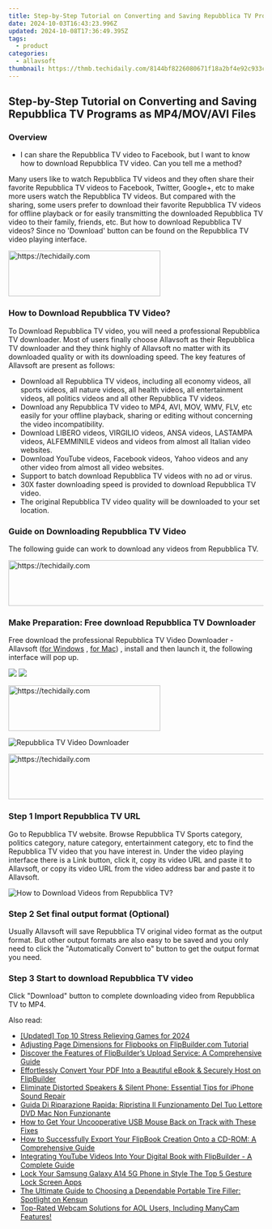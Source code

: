 ```yaml
---
title: Step-by-Step Tutorial on Converting and Saving Repubblica TV Programs as MP4/MOV/AVI Files
date: 2024-10-03T16:43:23.996Z
updated: 2024-10-08T17:36:49.395Z
tags:
  - product
categories:
  - allavsoft
thumbnail: https://thmb.techidaily.com/8144bf8226080671f18a2bf4e92c933c6cecfac8b57ae525149deda993c1369b.jpg
---
```


## Step-by-Step Tutorial on Converting and Saving Repubblica TV Programs as MP4/MOV/AVI Files

### Overview

* I can share the Repubblica TV video to Facebook, but I want to know how to download Repubblica TV video. Can you tell me a method?

Many users like to watch Repubblica TV videos and they often share their favorite Repubblica TV videos to Facebook, Twitter, Google+, etc to make more users watch the Repubblica TV videos. But compared with the sharing, some users prefer to download their favorite Repubblica TV videos for offline playback or for easily transmitting the downloaded Repubblica TV video to their family, friends, etc. But how to download Repubblica TV videos? Since no 'Download' button can be found on the Repubblica TV video playing interface.

<!-- affiliate ads begin -->
<a href="https://aligracehair.sjv.io/c/5597632/1886044/19272" target="_top" id="1886044">
  <img src="//a.impactradius-go.com/display-ad/19272-1886044" border="0" alt="https://techidaily.com" width="300" height="90"/>
</a>
<img height="0" width="0" src="https://aligracehair.sjv.io/i/5597632/1886044/19272" style="position:absolute;visibility:hidden;" border="0" />
<!-- affiliate ads end -->

### How to Download Repubblica TV Video?

To Download Repubblica TV video, you will need a professional Repubblica TV downloader. Most of users finally choose Allavsoft as their Repubblica TV downloader and they think highly of Allavsoft no matter with its downloaded quality or with its downloading speed. The key features of Allavsoft are present as follows:

* Download all Repubblica TV videos, including all economy videos, all sports videos, all nature videos, all health videos, all entertainment videos, all politics videos and all other Repubblica TV videos.
* Download any Repubblica TV video to MP4, AVI, MOV, WMV, FLV, etc easily for your offline playback, sharing or editing without concerning the video incompatibility.
* Download LIBERO videos, VIRGILIO videos, ANSA videos, LASTAMPA videos, ALFEMMINILE videos and videos from almost all Italian video websites.
* Download YouTube videos, Facebook videos, Yahoo videos and any other video from almost all video websites.
* Support to batch download Repubblica TV videos with no ad or virus.
* 30X faster downloading speed is provided to download Repubblica TV video.
* The original Repubblica TV video quality will be downloaded to your set location.

### Guide on Downloading Repubblica TV Video

The following guide can work to download any videos from Repubblica TV.

<!-- affiliate ads begin -->
<a href="https://aligracehair.sjv.io/c/5597632/2080347/19272" target="_top" id="2080347">
  <img src="//a.impactradius-go.com/display-ad/19272-2080347" border="0" alt="https://techidaily.com" width="728" height="90"/>
</a>
<img height="0" width="0" src="https://aligracehair.sjv.io/i/5597632/2080347/19272" style="position:absolute;visibility:hidden;" border="0" />
<!-- affiliate ads end -->

### Make Preparation: Free download Repubblica TV Downloader

Free download the professional Repubblica TV Video Downloader - Allavsoft ([for Windows](https://tools.techidaily.com/allavsoft/products/) , [for Mac](https://tools.techidaily.com/allavsoft/products/)) , install and then launch it, the following interface will pop up.

[![](https://www.allavsoft.com/how-to/../images/how-to/free-download-win.jpg)](https://tools.techidaily.com/allavsoft/products/) [![](https://www.allavsoft.com/how-to/../images/how-to/free-download-mac.jpg)](https://tools.techidaily.com/allavsoft/products/)

<!-- affiliate ads begin -->
<a href="https://aligracehair.sjv.io/c/5597632/1972679/19272" target="_top" id="1972679">
  <img src="//a.impactradius-go.com/display-ad/19272-1972679" border="0" alt="https://techidaily.com" width="300" height="90"/>
</a>
<img height="0" width="0" src="https://aligracehair.sjv.io/i/5597632/1972679/19272" style="position:absolute;visibility:hidden;" border="0" />
<!-- affiliate ads end -->

![Repubblica TV Video Downloader](https://www.allavsoft.com/how-to/../images/allavsoft/screen-shot-600.jpg)

<!-- affiliate ads begin -->
<a href="https://ephamedtechinc.pxf.io/c/5597632/2137210/26400" target="_top" id="2137210">
  <img src="//a.impactradius-go.com/display-ad/26400-2137210" border="0" alt="https://techidaily.com" width="728" height="90"/>
</a>
<img height="0" width="0" src="https://ephamedtechinc.pxf.io/i/5597632/2137210/26400" style="position:absolute;visibility:hidden;" border="0" />
<!-- affiliate ads end -->

### Step 1 Import Repubblica TV URL

Go to Repubblica TV website. Browse Repubblica TV Sports category, politics category, nature category, entertainment category, etc to find the Repubblica TV video that you have interest in. Under the video playing interface there is a Link button, click it, copy its video URL and paste it to Allavsoft, or copy its video URL from the video address bar and paste it to Allavsoft.

![How to Download Videos from Repubblica TV?](https://www.allavsoft.com/how-to/../images/how-to/download-rtmp-video/download-rtmp-video.jpg)

### Step 2 Set final output format (Optional)

Usually Allavsoft will save Repubblica TV original video format as the output format. But other output formats are also easy to be saved and you only need to click the "Automatically Convert to" button to get the output format you need.

### Step 3 Start to download Repubblica TV video

Click "Download" button to complete downloading video from Repubblica TV to MP4.

<ins class="adsbygoogle"
     style="display:block"
     data-ad-format="autorelaxed"
     data-ad-client="ca-pub-7571918770474297"
     data-ad-slot="1223367746"></ins>

<ins class="adsbygoogle"
     style="display:block"
     data-ad-client="ca-pub-7571918770474297"
     data-ad-slot="8358498916"
     data-ad-format="auto"
     data-full-width-responsive="true"></ins>

<span class="atpl-alsoreadstyle">Also read:</span>
<div><ul>
<li><a href="https://video-screen-grab.techidaily.com/updated-top-10-stress-relieving-games-for-2024/"><u>[Updated] Top 10 Stress Relieving Games for 2024</u></a></li>
<li><a href="https://win-premium.techidaily.com/adjusting-page-dimensions-for-flipbooks-on-flipbuildercom-tutorial/"><u>Adjusting Page Dimensions for Flipbooks on FlipBuilder.com Tutorial</u></a></li>
<li><a href="https://win-premium.techidaily.com/discover-the-features-of-flipbuilders-upload-service-a-comprehensive-guide/"><u>Discover the Features of FlipBuilder’s Upload Service: A Comprehensive Guide</u></a></li>
<li><a href="https://win-premium.techidaily.com/effortlessly-convert-your-pdf-into-a-beautiful-ebook-and-securely-host-on-flipbuilder/"><u>Effortlessly Convert Your PDF Into a Beautiful eBook & Securely Host on FlipBuilder</u></a></li>
<li><a href="https://iphone-transfer.techidaily.com/eliminate-distorted-speakers-and-silent-phone-essential-tips-for-iphone-sound-repair/"><u>Eliminate Distorted Speakers & Silent Phone: Essential Tips for iPhone Sound Repair</u></a></li>
<li><a href="https://vp-tips.techidaily.com/guida-di-riparazione-rapida-ripristina-il-funzionamento-del-tuo-lettore-dvd-mac-non-funzionante/"><u>Guida Di Riparazione Rapida: Ripristina Il Funzionamento Del Tuo Lettore DVD Mac Non Funzionante</u></a></li>
<li><a href="https://common-error.techidaily.com/1723211221822-how-to-get-your-uncooperative-usb-mouse-back-on-track-with-these-fixes/"><u>How to Get Your Uncooperative USB Mouse Back on Track with These Fixes</u></a></li>
<li><a href="https://win-premium.techidaily.com/how-to-successfully-export-your-flipbook-creation-onto-a-cd-rom-a-comprehensive-guide/"><u>How to Successfully Export Your FlipBook Creation Onto a CD-ROM: A Comprehensive Guide</u></a></li>
<li><a href="https://win-premium.techidaily.com/integrating-youtube-videos-into-your-digital-book-with-flipbuilder-a-complete-guide/"><u>Integrating YouTube Videos Into Your Digital Book with FlipBuilder - A Complete Guide</u></a></li>
<li><a href="https://android-unlock.techidaily.com/lock-your-samsung-galaxy-a14-5g-phone-in-style-the-top-5-gesture-lock-screen-apps-by-drfone-android/"><u>Lock Your Samsung Galaxy A14 5G Phone in Style The Top 5 Gesture Lock Screen Apps</u></a></li>
<li><a href="https://buynow-info.techidaily.com/the-ultimate-guide-to-choosing-a-dependable-portable-tire-filler-spotlight-on-kensun/"><u>The Ultimate Guide to Choosing a Dependable Portable Tire Filler: Spotlight on Kensun</u></a></li>
<li><a href="https://some-approaches.techidaily.com/top-rated-webcam-solutions-for-aol-users-including-manycam-features/"><u>Top-Rated Webcam Solutions for AOL Users, Including ManyCam Features!</u></a></li>
</ul></div>

